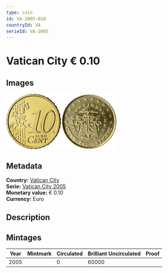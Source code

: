 ```yaml
---
type: coin
id: VA-2005-010
countryId: VA
serieId: VA-2005
---
```


# Vatican City € 0.10

## Images

<img src="../../../Images/common-2002-010.png" height="150" alt="Front image"><img src="Images/vatican city-2005-010.png" height="150" alt="Back image">

## Metadata

**Country:** [Vatican City](../index.md)\
**Serie:** [Vatican City 2005](index.md)\
**Monetary value:** € 0.10\
**Currency:** Euro

## Description


## Mintages

| Year | Mintmark | Circulated | Brilliant Uncirculated | Proof |
| ---- | -------- | ---------- | ---------------------- | ----- |
| 2005 |  | 0| 60000 |  |
